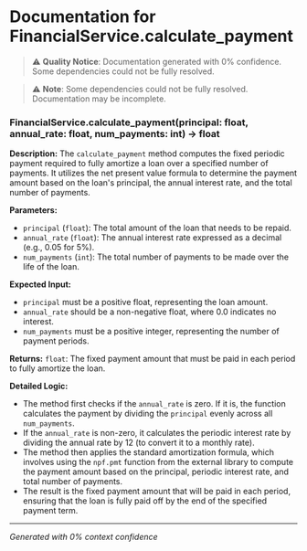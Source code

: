 # Documentation for FinancialService.calculate_payment

> ⚠️ **Quality Notice**: Documentation generated with 0% confidence. Some dependencies could not be fully resolved.


> ⚠️ **Note**: Some dependencies could not be fully resolved. Documentation may be incomplete.
### FinancialService.calculate_payment(principal: float, annual_rate: float, num_payments: int) -> float

**Description:**
The `calculate_payment` method computes the fixed periodic payment required to fully amortize a loan over a specified number of payments. It utilizes the net present value formula to determine the payment amount based on the loan's principal, the annual interest rate, and the total number of payments.

**Parameters:**
- `principal` (`float`): The total amount of the loan that needs to be repaid.
- `annual_rate` (`float`): The annual interest rate expressed as a decimal (e.g., 0.05 for 5%).
- `num_payments` (`int`): The total number of payments to be made over the life of the loan.

**Expected Input:**
- `principal` must be a positive float, representing the loan amount.
- `annual_rate` should be a non-negative float, where 0.0 indicates no interest.
- `num_payments` must be a positive integer, representing the number of payment periods.

**Returns:**
`float`: The fixed payment amount that must be paid in each period to fully amortize the loan.

**Detailed Logic:**
- The method first checks if the `annual_rate` is zero. If it is, the function calculates the payment by dividing the `principal` evenly across all `num_payments`.
- If the `annual_rate` is non-zero, it calculates the periodic interest rate by dividing the annual rate by 12 (to convert it to a monthly rate).
- The method then applies the standard amortization formula, which involves using the `npf.pmt` function from the external library to compute the payment amount based on the principal, periodic interest rate, and total number of payments.
- The result is the fixed payment amount that will be paid in each period, ensuring that the loan is fully paid off by the end of the specified payment term.

---
*Generated with 0% context confidence*
